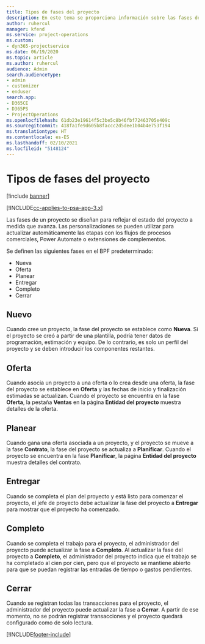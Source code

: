 ```yaml
---
title: Tipos de fases del proyecto
description: En este tema se proporciona información sobre las fases del proyecto.
author: ruhercul
manager: kfend
ms.service: project-operations
ms.custom:
- dyn365-projectservice
ms.date: 06/19/2020
ms.topic: article
ms.author: ruhercul
audience: Admin
search.audienceType:
- admin
- customizer
- enduser
search.app:
- D365CE
- D365PS
- ProjectOperations
ms.openlocfilehash: 61db23e19614f5c3be5c8b46fbf72463705e409c
ms.sourcegitcommit: 418fa1fe9d605b8faccc2d5dee1b04b4e753f194
ms.translationtype: HT
ms.contentlocale: es-ES
ms.lasthandoff: 02/10/2021
ms.locfileid: "5148124"
---
```

# <a name="project-stage-types"></a>Tipos de fases del proyecto 

[!include [banner](../includes/psa-now-project-operations.md)]

[!INCLUDE[cc-applies-to-psa-app-3.x](../includes/cc-applies-to-psa-app-3x.md)]

Las fases de un proyecto se diseñan para reflejar el estado del proyecto a medida que avanza. Las personalizaciones se pueden utilizar para actualizar automáticamente las etapas con los flujos de procesos comerciales, Power Automate o extensiones de complementos.

Se definen las siguientes fases en el BPF predeterminado:

- Nueva
- Oferta
- Planear
- Entregar
- Completo
- Cerrar 

## <a name="new"></a>Nuevo

Cuando cree un proyecto, la fase del proyecto se establece como **Nueva**. Si el proyecto se creó a partir de una plantilla, podría tener datos de programación, estimación y equipo. De lo contrario, es solo un perfil del proyecto y se deben introducir los componentes restantes.

## <a name="quote"></a>Oferta

Cuando asocia un proyecto a una oferta o lo crea desde una oferta, la fase del proyecto se establece en **Oferta** y las fechas de inicio y finalización estimadas se actualizan. Cuando el proyecto se encuentra en la fase **Oferta**, la pestaña **Ventas** en la página **Entidad del proyecto** muestra detalles de la oferta.

## <a name="plan"></a>Planear

Cuando gana una oferta asociada a un proyecto, y el proyecto se mueve a la fase **Contrato**, la fase del proyecto se actualiza a **Planificar**. Cuando el proyecto se encuentra en la fase **Planificar**, la página **Entidad del proyecto** muestra detalles del contrato.

## <a name="deliver"></a>Entregar

Cuando se completa el plan del proyecto y está listo para comenzar el proyecto, el jefe de proyecto debe actualizar la fase del proyecto a **Entregar** para mostrar que el proyecto ha comenzado.

## <a name="complete"></a>Completo 

Cuando se completa el trabajo para el proyecto, el administrador del proyecto puede actualizar la fase a **Completo**. Al actualizar la fase del proyecto a **Completo**, el administrador del proyecto indica que el trabajo se ha completado al cien por cien, pero que el proyecto se mantiene abierto para que se puedan registrar las entradas de tiempo o gastos pendientes.

## <a name="close"></a>Cerrar

Cuando se registran todas las transacciones para el proyecto, el administrador del proyecto puede actualizar la fase a **Cerrar**. A partir de ese momento, no se podrán registrar transacciones y el proyecto quedará configurado como de solo lectura.


[!INCLUDE[footer-include](../includes/footer-banner.md)]